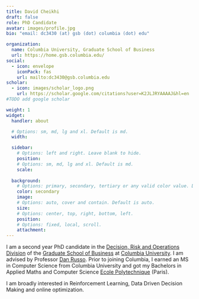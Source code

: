 ```yaml
---
title: David Cheikhi
draft: false
role: PhD Candidate
avatar: images/profile.jpg
bio: "email: dc3430 (at) gsb (dot) columbia (dot) edu" 

organization:
  name: Columbia University, Graduate School of Business
  url: https://home.gsb.columbia.edu/
social:
  - icon: envelope
    iconPack: fas
    url: mailto:dc3430@gsb.columbia.edu
scholar:
  - icon: images/scholar_logo.png
    url: https://scholar.google.com/citations?user=K2JLJRYAAAAJ&hl=en
#TODO add google scholar

weight: 1
widget:
  handler: about

  # Options: sm, md, lg and xl. Default is md.
  width:

  sidebar:
    # Options: left and right. Leave blank to hide.
    position:
    # Options: sm, md, lg and xl. Default is md.
    scale:
  
  background:
    # Options: primary, secondary, tertiary or any valid color value. Default is primary.
    color: secondary
    image:
    # Options: auto, cover and contain. Default is auto.
    size:
    # Options: center, top, right, bottom, left.
    position:
    # Options: fixed, local, scroll.
    attachment: 
---
```


I am a second year PhD candidate in the [Decision, Risk and Operations Division](https://www8.gsb.columbia.edu/faculty-research/divisions/decision-risk-operations) of the [Graduate School of Business](https://home.gsb.columbia.edu/) at [Columbia University](https://www.columbia.edu/). I am advised by Professor [Dan Russo](https://djrusso.github.io). Prior to joining Columbia, I earned an MS in Computer Science from Columbia University and got my Bachelors in Applied Maths and Computer Science [Ecole Polytechnique](https://www.polytechnique.edu/en) (Paris).

I am broadly interested in Reinforcement Learning, Data Driven Decision Making and online optimization.


  
